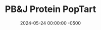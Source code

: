 ---
layout: post
title:  "PB&J Protein PopTart"
date:   2024-05-24 00:00:00 -0500
categories:
- Recipes
- Breakfast
permalink: /recipes/protein-poptart
image: /assets/Food/Breakfast/PopTart/poptart-cover.jpg
ing: poptart-ing
facts: poptart-facts
Prep: 15
Rest: 30
Cook: 6
Source1: 
Source2: 
tags: 
- oatmeal
- oats
- quick oats
- oat flour
- protein powder
- whey
- unflavored whey
- yogurt
- plain nonfat greek yogurt
- greek yogurt
- nonfat yogurt
- plain yogurt
- gluten free
- almond extract
- jelly
- peanut butter
- unsweetned applesauce
- apple butter
- apple spread
- fruit
- jam
- pb2
- pbfit
- powdered peanut butter
Description: Vic got me a pair of PopTart socks, so now I'm legally obligated to make a healthy version myself (those are the rules). It's a gluten free crust made of coconut flour, oat flour, and whey, with a homemade <a href="apple-spread">No Sugar Added Apple Spread</a> filling, giving you a toaster pastry you can actually eat for breakfast. I also drizzled some melted peanut butter on top for healthy fats and some more protein.  You can do everything the night before, and just toast/airfry the PopTart in the morning, making for a quick and easy breakfast with over 45 g of protein!
Instructions: 
- In a bowl, combine together the crust ingredients (whey, syrup, cinnamon, salt, almond extract, yogurt, coconut flour, and oat flour).  You should have a slightly sticky dough.  Refrigerate for about 30 minutes for the oats to absorb the liquid<br><br>

- Place the dough onto a piece of parchment paper, and lightly wet your hands.  Flatten to an even thin rectangle, and scoop a little bit of batter onto half of it, spreading evenly<br><br>
- <center><img src="/assets/Food/Breakfast/PopTart/poptart-2.jpg" alt="" class="instruction-image"></center><br>

- I've used <a href="apple-spread">No Sugar Added Apple Spread</a> for these PopTarts, but unsweetened applesauce would also work.  Any low or no sugar jelly or jam (such as <a href="berry-jam">Low Sugar Berry Jam</a>) would also work well as a filling, as well as date paste<br><br>

- Fold the PopTart over on itself.  Crimp all the edges together with a fork.  Poke the top a few times with a fork<br><br>
- <center><img src="/assets/Food/Breakfast/PopTart/poptart-3.jpg" alt="" class="instruction-image"></center><br>

- Air fry at 350F for about 6 minutes, or until the PopTart is a golden brown color<br><br>
- <center><img src="/assets/Food/Breakfast/PopTart/poptart-5.jpg" alt="" class="instruction-image"></center><br>

- Meanwhile, in a small bowl, melt peanut butter in the microwave.  Drizzle on top of the PopTart, and serve
---
